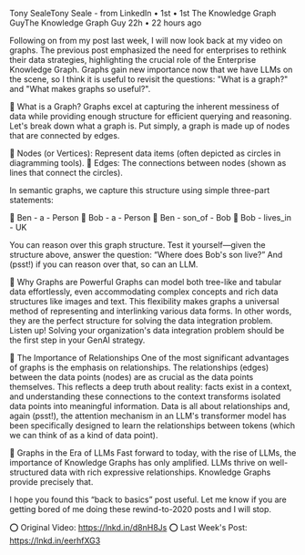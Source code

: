 Tony SealeTony Seale - from LinkedIn
• 1st • 1st
The Knowledge Graph GuyThe Knowledge Graph Guy
22h • 22 hours ago

Following on from my post last week, I will now look back at my video on graphs. The previous post emphasized the need for enterprises to rethink their data strategies, highlighting the crucial role of the Enterprise Knowledge Graph. Graphs gain new importance now that we have LLMs on the scene, so I think it is useful to revisit the questions: "What is a graph?" and "What makes graphs so useful?".

🔵 What is a Graph?
Graphs excel at capturing the inherent messiness of data while providing enough structure for efficient querying and reasoning. Let's break down what a graph is. Put simply, a graph is made up of nodes that are connected by edges.

🔹 Nodes (or Vertices): Represent data items (often depicted as circles in diagramming tools).
🔹 Edges: The connections between nodes (shown as lines that connect the circles).

In semantic graphs, we capture this structure using simple three-part statements:

🔹 Ben - a - Person
🔹 Bob - a - Person
🔹 Ben - son_of - Bob
🔹 Bob - lives_in - UK

You can reason over this graph structure. Test it yourself—given the structure above, answer the question: “Where does Bob's son live?” And (psst!) if you can reason over that, so can an LLM.

🔵 Why Graphs are Powerful
Graphs can model both tree-like and tabular data effortlessly, even accommodating complex concepts and rich data structures like images and text. This flexibility makes graphs a universal method of representing and interlinking various data forms. In other words, they are the perfect structure for solving the data integration problem. Listen up! Solving your organization's data integration problem should be the first step in your GenAI strategy.

🔵 The Importance of Relationships
One of the most significant advantages of graphs is the emphasis on relationships. The relationships (edges) between the data points (nodes) are as crucial as the data points themselves. This reflects a deep truth about reality: facts exist in a context, and understanding these connections to the context transforms isolated data points into meaningful information. Data is all about relationships and, again (psst!), the attention mechanism in an LLM's transformer model has been specifically designed to learn the relationships between tokens (which we can think of as a kind of data point).

🔵 Graphs in the Era of LLMs
Fast forward to today, with the rise of LLMs, the importance of Knowledge Graphs has only amplified. LLMs thrive on well-structured data with rich expressive relationships. Knowledge Graphs provide precisely that.

I hope you found this “back to basics” post useful. Let me know if you are getting bored of me doing these rewind-to-2020 posts and I will stop.

⭕ Original Video: https://lnkd.in/d8nH8Js
⭕ Last Week's Post: https://lnkd.in/eerhfXG3
